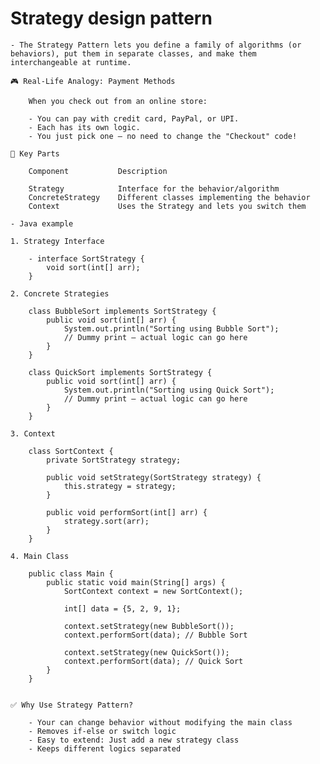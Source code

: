 # Strategy design pattern

    - The Strategy Pattern lets you define a family of algorithms (or behaviors), put them in separate classes, and make them interchangeable at runtime.

    🎮 Real-Life Analogy: Payment Methods

        When you check out from an online store:

        - You can pay with credit card, PayPal, or UPI.
        - Each has its own logic.
        - You just pick one — no need to change the "Checkout" code!
    
    🧩 Key Parts

        Component	        Description

        Strategy	        Interface for the behavior/algorithm
        ConcreteStrategy	Different classes implementing the behavior
        Context	            Uses the Strategy and lets you switch them
    
    - Java example

    1. Strategy Interface

        - interface SortStrategy {
            void sort(int[] arr);
        }

    2. Concrete Strategies

        class BubbleSort implements SortStrategy {
            public void sort(int[] arr) {
                System.out.println("Sorting using Bubble Sort");
                // Dummy print — actual logic can go here
            }
        }

        class QuickSort implements SortStrategy {
            public void sort(int[] arr) {
                System.out.println("Sorting using Quick Sort");
                // Dummy print — actual logic can go here
            }
        }

    3. Context

        class SortContext {
            private SortStrategy strategy;

            public void setStrategy(SortStrategy strategy) {
                this.strategy = strategy;
            }

            public void performSort(int[] arr) {
                strategy.sort(arr);
            }
        }

    4. Main Class

        public class Main {
            public static void main(String[] args) {
                SortContext context = new SortContext();

                int[] data = {5, 2, 9, 1};

                context.setStrategy(new BubbleSort());
                context.performSort(data); // Bubble Sort

                context.setStrategy(new QuickSort());
                context.performSort(data); // Quick Sort
            }
        }

    
    ✅ Why Use Strategy Pattern?

        - Your can change behavior without modifying the main class
        - Removes if-else or switch logic
        - Easy to extend: Just add a new strategy class
        - Keeps different logics separated